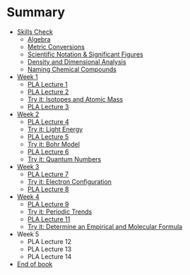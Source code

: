 # Summary

* [Skills Check](README.md)
  * [Algebra](algebra.md)
  * [Metric Conversions](metric-units.md)
  * [Scientific Notation & Significant Figures](scientific-notation-and-significant-figures.md)
  * [Density and Dimensional Analysis](density-and-dimensional-analysis.md)
  * [Naming Chemical Compounds](naming-chemical-compounds.md)
* [Week 1](week-1.md)
  * [PLA Lecture 1](week-1/pla-monday.md)
  * [PLA Lecture 2](week-1/pla-wednesday.md)
  * [Try it: Isotopes and Atomic Mass](week-1/isotopes-and-atomic-mass-try-it.md)
  * [PLA Lecture 3](week-1/pla-friday.md)
* [Week 2](week-2.md)
  * [PLA Lecture 4](week-2/pla-lecture-4.md)
  * [Try it: Light Energy](week-2/light-energy-try-it.md)
  * [PLA Lecture 5](week-2/pla-lecture-5.md)
  * [Try it: Bohr Model](week-2/bohr-model-try-it.md)
  * [PLA Lecture 6](week-2/pla-lecture-6.md)
  * [Try it: Quantum Numbers](week-2/quantum-numbers-try-it.md)
* [Week 3](week-3.md)
  * [PLA Lecture 7](week-3/pla-lecture-7.md)
  * [Try it: Electron Configuration](week-3/try-it-electron-configuration.md)
  * [PLA Lecture 8](week-3/pla-lecture-8.md)
* [Week 4](week-4.md)
  * [PLA Lecture 9](week-4/pla-lecture-9.md)
  * [Try it: Periodic Trends](week-4/try-it-periodic-trends.md)
  * [PLA Lecture 11](week-4/pla-lecture-11.md)
  * [Try it: Determine an Empirical and Molecular Formula](week-4/try-it-determine-an-empirical-and-molecular-formula.md)
* Week 5
  * PLA Lecture 12
  * PLA Lecture 13
  * PLA Lecture 14
* [End of book](end-of-book.md)


